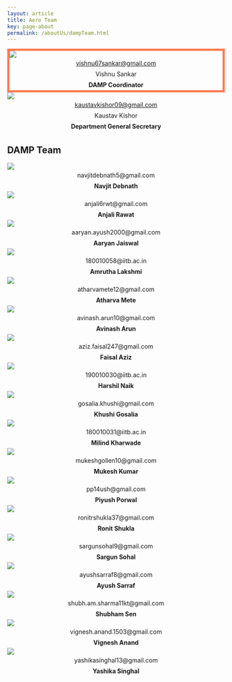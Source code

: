```yaml
---
layout: article
title: Aero Team
key: page-about
permalink: /aboutUs/dampTeam.html
---
```


<!-- ## DAMP Coordinator: Amal S Sebastian -->

<style>
  .card__header h4,
  .overlay p {
    text-align: center;
    margin: 0;
    padding: 0;
    line-height: 25px;
  }
</style>

<div class="grid">
  <div class="cell cell--12 cell--md-6 cell--lg-6 content p-2">
    <div class="card" style="border: 5px solid #ff7b50">
      <a href="#">
        <div class="card__image card--clickable">
          <img class="image" src="\Image\DAMP\Vishnu.jpg" />
          <div class="overlay overlay--bottom">
            <p>vishnu67sankar@gmail.com</p>
          </div>
        </div>
      </a>
      <div class="card__content">
        <div class="card__header">
          <h4 style=" font-weight: normal">Vishnu Sankar</h4>
          <h4>DAMP Coordinator</h4>
        </div>
      </div>
    </div>
  </div>
  <div class="cell cell--12 cell--md-6 cell--lg-6 content p-2">
    <div class="card">
      <a href="aeroCouncil.html">
        <div class="card__image card--clickable">
          <img class="image" src="\Image\Council\Kaustav.jpg" />
          <div class="overlay overlay--bottom">
            <p>kaustavkishor09@gmail.com</p>
          </div>
        </div>
      </a>
      <div class="card__content">
        <div class="card__header">
          <h4 style=" font-weight: normal">Kaustav Kishor</h4>
          <h4>Department General Secretary</h4>
        </div>
      </div>
    </div>
  </div>
</div>

## DAMP Team

<div class="grid">
  <div class="cell cell--12 cell--md-6 cell--lg-4 content p-2">
    <div class="card">
      <div class="card__image">
        <img class="image" src="\Image\DAMP\Navjit.jpg" />
        <div class="overlay overlay--bottom">
          <p>navjitdebnath5@gmail.com</p>
        </div>
      </div>
      <div class="card__content">
        <div class="card__header">
          <h4>Navjit Debnath</h4>
        </div>
      </div>
    </div>
  </div>

  <div class="cell cell--12 cell--md-6 cell--lg-4 content p-2">
    <div class="card">
      <div class="card__image">
        <img class="image" src="\Image\DAMP\Anjali.jpg" />
        <div class="overlay overlay--bottom">
          <p>anjali6rwt@gmail.com</p>
        </div>
      </div>
      <div class="card__content">
        <div class="card__header">
          <h4>Anjali Rawat</h4>
        </div>
      </div>
    </div>
  </div>

  <div class="cell cell--12 cell--md-6 cell--lg-4 content p-2">
    <div class="card">
      <div class="card__image">
        <img class="image" src="\Image\DAMP\Aaryan.jpeg" />
        <div class="overlay overlay--bottom">
          <p>aaryan.ayush2000@gmail.com</p>
        </div>
      </div>
      <div class="card__content">
        <div class="card__header">
          <h4>Aaryan Jaiswal</h4>
        </div>
      </div>
    </div>

  </div>
  <div class="cell cell--12 cell--md-6 cell--lg-4 content p-2">
    <div class="card">
      <div class="card__image">
        <img class="image" src="\Image\DAMP\Amrutha.jpg" />
        <div class="overlay overlay--bottom">
          <p>180010058@iitb.ac.in</p>
        </div>
      </div>
      <div class="card__content">
        <div class="card__header">
          <h4>Amrutha Lakshmi</h4>
        </div>
      </div>
    </div>
  </div>


  <div class="cell cell--12 cell--md-6 cell--lg-4 content p-2">
    <div class="card">
      <div class="card__image">
        <img class="image" src="\Image\DAMP\Atharva.jpg" />
        <div class="overlay overlay--bottom">
          <p>atharvamete12@gmail.com</p>
        </div>
      </div>
      <div class="card__content">
        <div class="card__header">
          <h4>Atharva Mete</h4>
        </div>
      </div>
    </div>
  </div>

  <div class="cell cell--12 cell--md-6 cell--lg-4 content p-2">
    <div class="card">
      <div class="card__image">
        <img class="image" src="\Image\DAMP\Avinas.jpg" />
        <div class="overlay overlay--bottom">
          <p>avinash.arun10@gmail.com</p>
        </div>
      </div>
      <div class="card__content">
        <div class="card__header">
          <h4>Avinash Arun</h4>
        </div>
      </div>
    </div>
  </div>

  <div class="cell cell--12 cell--md-6 cell--lg-4 content p-2">
    <div class="card">
      <div class="card__image">
        <img class="image" src="\Image\DAMP\Faisal.jpg" />
        <div class="overlay overlay--bottom">
          <p>aziz.faisal247@gmail.com</p>
        </div>
      </div>
      <div class="card__content">
        <div class="card__header">
          <h4>Faisal Aziz</h4>
        </div>
      </div>
    </div>
  </div>

  <div class="cell cell--12 cell--md-6 cell--lg-4 content p-2">
    <div class="card">
      <div class="card__image">
        <img class="image" src="\Image\DAMP\Harshil.jpeg" />
        <div class="overlay overlay--bottom">
          <p>190010030@iitb.ac.in</p>
        </div>
      </div>
      <div class="card__content">
        <div class="card__header">
          <h4>Harshil Naik</h4>
        </div>
      </div>
    </div>
  </div>

  <div class="cell cell--12 cell--md-6 cell--lg-4 content p-2">
    <div class="card">
      <div class="card__image">
        <img class="image" src="\Image\DAMP\Khushi.jpeg" />
        <div class="overlay overlay--bottom">
          <p>gosalia.khushi@gmail.com</p>
        </div>
      </div>
      <div class="card__content">
        <div class="card__header">
          <h4>Khushi Gosalia</h4>
        </div>
      </div>
    </div>
  </div>

  <div class="cell cell--12 cell--md-6 cell--lg-4 content p-2">
    <div class="card">
      <div class="card__image">
        <img class="image" src="\Image\DAMP\Milind.JPG" />
        <div class="overlay overlay--bottom">
          <p>180010031@iitb.ac.in</p>
        </div>
      </div>
      <div class="card__content">
        <div class="card__header">
          <h4>Milind Kharwade</h4>
        </div>
      </div>
    </div>
  </div>

  <div class="cell cell--12 cell--md-6 cell--lg-4 content p-2">
    <div class="card">
      <div class="card__image">
        <img class="image" src="\Image\DAMP\Mukesh.png" />
        <div class="overlay overlay--bottom">
          <p>mukeshgollen10@gmail.com</p>
        </div>
      </div>
      <div class="card__content">
        <div class="card__header">
          <h4>Mukesh Kumar</h4>
        </div>
      </div>
    </div>
  </div>



  <div class="cell cell--12 cell--md-6 cell--lg-4 content p-2">
    <div class="card">
      <div class="card__image">
        <img class="image" src="\Image\DAMP\Porwal.jpg" />
        <div class="overlay overlay--bottom">
          <p>pp14ush@gmail.com</p>
        </div>
      </div>
      <div class="card__content">
        <div class="card__header">
          <h4>Piyush Porwal</h4>
        </div>
      </div>
    </div>
  </div>

  <div class="cell cell--12 cell--md-6 cell--lg-4 content p-2">
    <div class="card">
      <div class="card__image">
        <img class="image" src="\Image\DAMP\Ronit.jpg" />
        <div class="overlay overlay--bottom">
          <p>ronitrshukla37@gmail.com</p>
        </div>
      </div>
      <div class="card__content">
        <div class="card__header">
          <h4>Ronit Shukla</h4>
        </div>
      </div>
    </div>
  </div>

  <div class="cell cell--12 cell--md-6 cell--lg-4 content p-2">
    <div class="card">
      <div class="card__image">
        <img class="image" src="\Image\DAMP\Sargun.jpg" />
        <div class="overlay overlay--bottom">
          <p>sargunsohal9@gmail.com</p>
        </div>
      </div>
      <div class="card__content">
        <div class="card__header">
          <h4>Sargun Sohal</h4>
        </div>
      </div>
    </div>
  </div>

  <div class="cell cell--12 cell--md-6 cell--lg-4 content p-2">
    <div class="card">
      <div class="card__image">
        <img class="image" src="\Image\DAMP\sarraf.jpg" />
        <div class="overlay overlay--bottom">
          <p>ayushsarraf8@gmail.com</p>
        </div>
      </div>
      <div class="card__content">
        <div class="card__header">
          <h4>Ayush Sarraf</h4>
        </div>
      </div>
    </div>
  </div>

  <div class="cell cell--12 cell--md-6 cell--lg-4 content p-2">
    <div class="card">
      <div class="card__image">
        <img class="image" src="\Image\DAMP\Shubham.jpg" />
        <div class="overlay overlay--bottom">
          <p>shubh.am.sharma11kt@gmail.com</p>
        </div>
      </div>
      <div class="card__content">
        <div class="card__header">
          <h4>Shubham Sen</h4>
        </div>
      </div>
    </div>
  </div>

  <div class="cell cell--12 cell--md-6 cell--lg-4 content p-2">
    <div class="card">
      <div class="card__image">
        <img class="image" src="\Image\DAMP\Vignesh.jpeg" />
        <div class="overlay overlay--bottom">
          <p>vignesh.anand.1503@gmail.com</p>
        </div>
      </div>
      <div class="card__content">
        <div class="card__header">
          <h4>Vignesh Anand</h4>
        </div>
      </div>
    </div>
  </div>

  <div class="cell cell--12 cell--md-6 cell--lg-4 content p-2">
    <div class="card">
      <div class="card__image">
        <img class="image" src="\Image\DAMP\Yashika.jpg" />
        <div class="overlay overlay--bottom">
          <p>yashikasinghal13@gmail.com</p>
        </div>
      </div>
      <div class="card__content">
        <div class="card__header">
          <h4>Yashika Singhal</h4>
        </div>
      </div>
    </div>
  </div>


</div>

